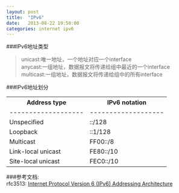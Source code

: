 ```yaml
---
layout: post
title:  "IPv6"
date:   2013-08-22 19:50:00
categories: internet ipv6
---
```


###IPv6地址类型    
> unicast:唯一地址，一个地址对应一个interface      
> anycast:一组地址，数据报文将传递给组中最近的一个interface    
> multicast:一组地址，数据报文将传递给组中的所有interface   

###IPv6地址划分   
<table width=300px>
    <tr>
        <th>Address type</th>
        <th>IPv6 notation</th>
    </tr>
    <tr>
        <td>-------------------</td>
        <td>-------------------</td>
    </tr>
    <tr>
        <td>Unspecified</td>
        <td>::/128</td>
    </tr>
    <tr>
        <td>Loopback</td>
        <td>::1/128</td>
    </tr>
    <tr>
        <td>Multicast</td>
        <td>FF00::/8</td>
    </tr>
    <tr>
        <td>Link-local unicast</td>
        <td>FE80::/10</td>
    </tr>
    <tr>
        <td>Site-local unicast</td>
        <td>FEC0::/10</td>
    </tr>
</table>

###参考文档:     
rfc3513: [Internet Protocol Version 6 (IPv6) Addressing Architecture](http://www.ietf.org/rfc/rfc3513.txt)
